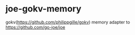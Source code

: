 # joe-gokv-memory
gokv(https://github.com/philippgille/gokv) memory adapter to https://github.com/go-joe/joe

